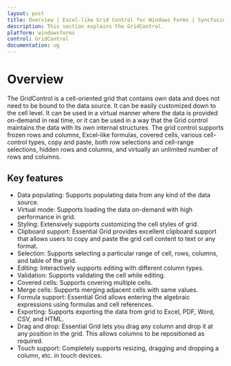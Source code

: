 ```yaml
---
layout: post
title: Overview | Excel-like Grid Control for Windows Forms | Syncfusion
description: This section explains the GridControl.
platform: windowsforms
control: GridControl
documentation: ug
---
```


# Overview

The GridControl is a cell-oriented grid that contains own data and does not need to be bound to the data source. It can be easily customized down to the cell level.   It can be used in a virtual manner where the data is provided on-demand in real time, or it can be used in a way that the Grid control maintains the data with its own internal structures. The grid control supports frozen rows and columns, Excel-like formulas, covered cells, various cell-control types, copy and paste, both row selections and cell-range selections, hidden rows and columns, and virtually an unlimited number of rows and columns.

## Key features

* Data populating: Supports populating data from any kind of the data source.
* Virtual mode: Supports loading the data on-demand with high performance in grid.
* Styling: Extensively supports customizing the cell styles of grid.
* Clipboard support: Essential Grid provides excellent clipboard support that allows users to copy and paste the grid cell content to text or any format.
* Selection: Supports selecting a particular range of cell, rows, columns, and table of the grid.
* Editing: Interactively supports editing with different column types.
* Validation: Supports validating the cell while editing.
* Covered cells: Supports covering multiple cells.
* Merge cells: Supports merging adjacent cells with same values.
* Formula support: Essential Grid allows entering the algebraic expressions using formulas and cell references.
* Exporting: Supports exporting the data from grid to Excel, PDF, Word, CSV, and HTML.
* Drag and drop: Essential Grid lets you drag any column and drop it at any position in the grid. This allows columns to be repositioned as required.
* Touch support: Completely supports resizing, dragging and dropping a column, etc. in touch devices.